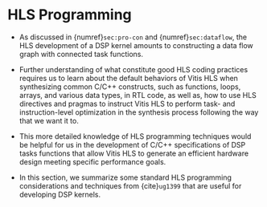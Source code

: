 # HLS Programming

* As discussed in {numref}`sec:pro-con` and {numref}`sec:dataflow`,
 the HLS development of a DSP kernel amounts to constructing a data
 flow graph with connected task functions.

* Further understanding of what constitute good HLS coding practices
  requires us to learn about the default behaviors of Vitis HLS when
  synthesizing common C/C++ constructs, such as functions, loops,
  arrays, and various data types, in RTL code, as well as, how to use
  HLS directives and pragmas to instruct Vitis HLS to perform task-
  and instruction-level optimization in the synthesis process
  following the way that we want it to.

* This more detailed knowledge of HLS programming techniques would be
  helpful for us in the development of C/C++ specifications of DSP
  tasks functions that allow Vitis HLS to generate an efficient
  hardware design meeting specific performance goals.

* In this section, we summarize some standard HLS programming
  considerations and techniques from {cite}`ug1399` that are useful
  for developing DSP kernels.
